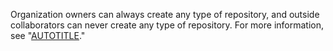 Organization owners can always create any type of repository, and outside collaborators can never create any type of repository. For more information, see "[AUTOTITLE](/repositories/creating-and-managing-repositories/about-repositories#about-repository-visibility)."
